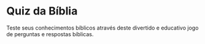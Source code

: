 # Quiz da Bíblia

Teste seus conhecimentos bíblicos através deste divertido e educativo jogo de perguntas e respostas bíblicas.